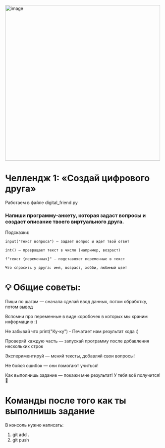 <img width="500" height="500" alt="image" src="https://github.com/user-attachments/assets/924ed468-08cf-42fb-b5de-0fc2850cc8c9" />



# Челлендж 1: «Создай цифрового друга»

Работаем в файле digital_friend.py

###  Напиши программу-анкету, которая задаст вопросы и создаст описание твоего виртуального друга.

Подсказки:

```
input("текст вопроса") — задает вопрос и ждет твой ответ

int() — превращает текст в число (например, возраст)

f"текст {переменная}" — подставляет переменные в текст

Что спросить у друга: имя, возраст, хобби, любимый цвет
```

# 💡 Общие советы:
Пиши по шагам — сначала сделай ввод данных, потом обработку, потом вывод

Вспомни про переменные в виде коробочек в которых мы храним информацию :)

Не забывай что print("Ку-ку") - Печатает нам результат кода :)

Проверяй каждую часть — запускай программу после добавления нескольких строк

Экспериментируй — меняй тексты, добавляй свои вопросы!

Не бойся ошибок — они помогают учиться!

Как выполнишь задание — покажи мне результат! У тебя всё получится! 🚀

# Команды после того как ты выполнишь задание

В консоль нужно написать:

1. git add .
2. git push
